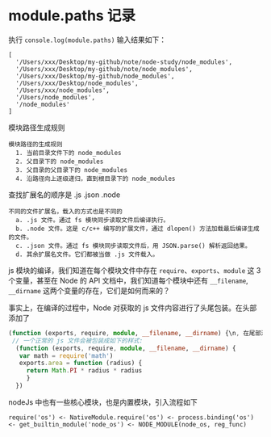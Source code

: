 # module.paths 记录

执行 `console.log(module.paths)` 输入结果如下：

```text
[
  '/Users/xxx/Desktop/my-github/note/node-study/node_modules',
  '/Users/xxx/Desktop/my-github/note/node_modules',
  '/Users/xxx/Desktop/my-github/node_modules',
  '/Users/xxx/Desktop/node_modules',
  '/Users/xxx/node_modules',
  '/Users/node_modules',
  '/node_modules'
]
```

模块路径生成规则

```text
模块路径的生成规则
  1. 当前目录文件下的 node_modules
  2. 父目录下的 node_modules
  3. 父目录的父目录下的 node_modules
  4. 沿路径向上逐级递归，直到根目录下的 node_modules
```

查找扩展名的顺序是 .js .json .node

```text
不同的文件扩展名，载入的方式也是不同的
  a. .js 文件。通过 fs 模块同步读取文件后编译执行。
  b. .node 文件。这是 c/c++ 编写的扩展文件，通过 dlopen() 方法加载最后编译生成的文件。
  c. .json 文件。通过 fs 模块同步读取文件后，用 JSON.parse() 解析返回结果。
  d. 其余扩展名文件。它们都被当做 .js 文件载入。
```

js 模块的编译，我们知道在每个模块文件中存在 `require`、`exports`、`module` 这 3 个变量，甚至在 Node 的 API 文档中，我们知道每个模块中还有 `__filename`, `__dirname` 这两个变量的存在，它们是如何而来的？

事实上，在编译的过程中，Node 对获取的 js 文件内容进行了头尾包装。在头部添加了

```ts
(function (exports, require, module, __filename, __dirname) {\n, 在尾部添加了\n})
 // 一个正常的 js 文件会被包装成如下的样式:
  (function (exports, require, module, __filename, __dirname) {
   var math = require('math')
   exports.area = function (radius) {
     return Math.PI * radius * radius
     }
  })
```

nodeJs 中也有一些核心模块，也是内置模块，引入流程如下

```text
require('os') <- NativeModule.require('os') <- process.binding('os') <- get_builtin_module('node_os') <- NODE_MODULE(node_os, reg_func)
```
